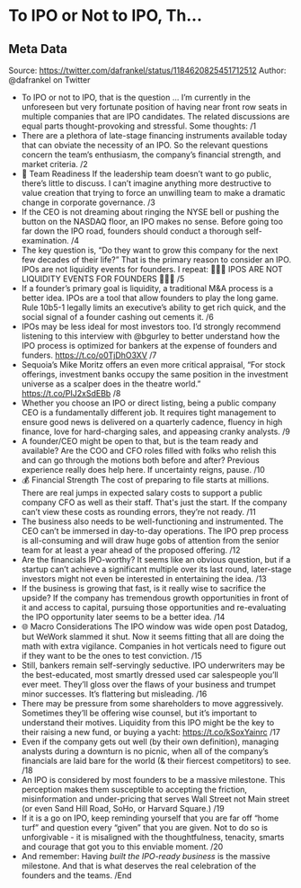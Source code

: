# To IPO or Not to IPO, Th...

## Meta Data

Source:  https://twitter.com/dafrankel/status/1184620825451712512 
Author: @dafrankel on Twitter

- To IPO or not to IPO, that is the question ... 
  I’m currently in the unforeseen but very fortunate position of having near front row seats in multiple companies that are IPO candidates. The related discussions are equal parts thought-provoking and stressful. Some thoughts: /1
- There are a plethora of late-stage financing instruments available today that can obviate the necessity of an IPO. So the relevant questions concern the team’s enthusiasm, the company’s financial strength, and market criteria. /2
- 🤝 Team Readiness 
  If the leadership team doesn’t want to go public, there’s little to discuss. I can’t imagine anything more destructive to value creation that trying to force an unwilling team to make a dramatic change in corporate governance. /3
- If the CEO is not dreaming about ringing the NYSE bell or pushing the button on the NASDAQ floor, an IPO makes no sense. Before going too far down the IPO road, founders should conduct a thorough self-examination. /4
- The key question is, “Do they want to grow this company for the next few decades of their life?” 
  That is the primary reason to consider an IPO. IPOs are not liquidity events for founders. 
  I repeat:
  🚨🚨🚨 IPOS ARE NOT LIQUIDITY EVENTS FOR FOUNDERS 🚨🚨🚨
  /5
- If a founder’s primary goal is liquidity, a traditional M&A process is a better idea. IPOs are a tool that allow founders to play the long game. Rule 10b5-1 legally limits an executive’s ability to get rich quick, and the social signal of a founder cashing out cements it. /6
- IPOs may be less ideal for most investors too. I’d strongly recommend listening to this interview with @bgurley to better understand how the IPO process is optimized for bankers at the expense of founders and funders. https://t.co/o0TjDhO3XV /7
- Sequoia’s Mike Moritz offers an even more critical appraisal, “For stock offerings, investment banks occupy the same position in the investment universe as a scalper does in the theatre world.” https://t.co/PIJ2xSdEBb /8
- Whether you choose an IPO or direct listing, being a public company CEO is a fundamentally different job. It requires tight management to ensure good news is delivered on a quarterly cadence, fluency in high finance, love for hard-charging sales, and appeasing cranky analysts. /9
- A founder/CEO might be open to that, but is the team ready and available? Are the COO and CFO roles filled with folks who relish this and can go through the motions both before and after? Previous experience really does help here. If uncertainty reigns, pause. /10
- 💰 Financial Strength
  The cost of preparing to file starts at millions. There are real jumps in expected salary costs to support a public company CFO as well as their staff. That's just the start. If the company can’t view these costs as rounding errors, they’re not ready. /11
- The business also needs to be well-functioning and instrumented. The CEO can’t be immersed in day-to-day operations. The IPO prep process is all-consuming and will draw huge gobs of attention from the senior team for at least a year ahead of the proposed offering. /12
- Are the financials IPO-worthy? It seems like an obvious question, but if a startup can’t achieve a significant multiple over its last round, later-stage investors might not even be interested in entertaining the idea. /13
- If the business is growing that fast, is it really wise to sacrifice the upside? If the company has tremendous growth opportunities in front of it and access to capital, pursuing those opportunities and re-evaluating the IPO opportunity later seems to be a better idea. /14
- 🌐 Macro Considerations
  The IPO window was wide open post Datadog, but WeWork slammed it shut. Now it seems fitting that all are doing the math with extra vigilance. Companies in hot verticals need to figure out if they want to be the ones to test conviction. /15
- Still, bankers remain self-servingly seductive. IPO underwriters may be the best-educated, most smartly dressed used car salespeople you’ll ever meet. They’ll gloss over the flaws of your business and trumpet minor successes. It’s flattering but misleading. /16
- There may be pressure from some shareholders to move aggressively. Sometimes they’ll be offering wise counsel, but it’s important to understand their motives. Liquidity from this IPO might be the key to their raising a new fund, or buying a yacht: https://t.co/kSoxYainrc /17
- Even if the company gets out well (by their own definition), managing analysts during a downturn is no picnic, when all of the company’s financials are laid bare for the world (& their fiercest competitors) to see. /18
- An IPO is considered by most founders to be a massive milestone. This perception makes them susceptible to accepting the friction, misinformation and under-pricing that serves Wall Street not Main street (or even Sand Hill Road, SoHo, or Harvard Square.) /19
- If it is a go on IPO, keep reminding yourself that you are far off “home turf” and question every “given” that you are given. 
  Not to do so is unforgivable - it is misaligned with the thoughtfulness, tenacity, smarts and courage that got you to this enviable moment. /20
- And remember:
  Having *built the IPO-ready business* is the massive milestone.
  And that is what deserves the real celebration of the founders and the teams. 
  /End
